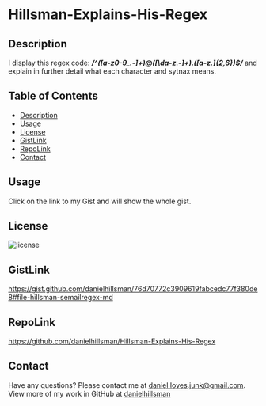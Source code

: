 # Hillsman-Explains-His-Regex

## Description
I display this regex code: ***/^([a-z0-9_\.-]+)@([\da-z\.-]+)\.([a-z\.]{2,6})$/*** and explain in further detail what each character and sytnax means.

## Table of Contents
- [Description](#description)
- [Usage](#usage)
- [License](#license)
- [GistLink](#livelink)
- [RepoLink](#repolink)
- [Contact](#contact)

## Usage
Click on the link to my Gist and will show the whole gist.

## License
![license](https://img.shields.io/static/v1?label=license&message=Unlicense&color=success)

## GistLink
https://gist.github.com/danielhillsman/76d70772c3909619fabcedc77f380de8#file-hillsman-semailregex-md
## RepoLink
https://github.com/danielhillsman/Hillsman-Explains-His-Regex

## Contact
Have any questions? Please contact me at [daniel.loves.junk@gmail.com](mailto:daniel.loves.junk@gmail.com). View more of my work in GitHub at [danielhillsman](https://github.com/danielhillsman)

